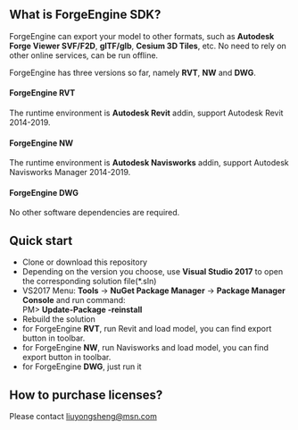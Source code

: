 ## What is ForgeEngine SDK?

ForgeEngine can export your model to other formats, such as **Autodesk Forge Viewer SVF/F2D**, **glTF/glb**, **Cesium 3D Tiles**, etc. No need to rely on other online services, can be run offline.

ForgeEngine has three versions so far, namely **RVT**, **NW** and **DWG**.

#### ForgeEngine RVT
The runtime environment is **Autodesk Revit** addin, support Autodesk Revit 2014-2019.

#### ForgeEngine NW
The runtime environment is **Autodesk Navisworks** addin, support Autodesk Navisworks Manager 2014-2019.

#### ForgeEngine DWG
No other software dependencies are required.


## Quick start

* Clone or download this repository
* Depending on the version you choose, use **Visual Studio 2017** to open the corresponding solution file(*.sln)
* VS2017 Menu: **Tools** -> **NuGet Package Manager** -> **Package Manager Console** and run command: <br> 
  PM>  **Update-Package -reinstall**
* Rebuild the solution
* for ForgeEngine **RVT**, run Revit and load model, you can find export button in toolbar.
* for ForgeEngine **NW**, run Navisworks and load model, you can find export button in toolbar.
* for ForgeEngine **DWG**, just run it


## How to purchase licenses?
Please contact liuyongsheng@msn.com


